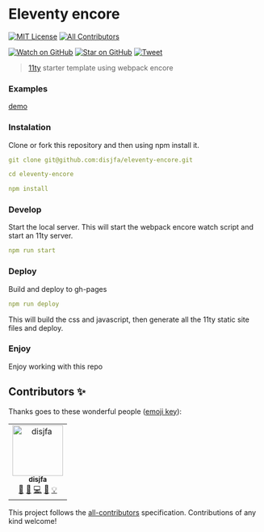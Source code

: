 # Eleventy encore

[![MIT License][license-badge]][LICENSE]
[![All Contributors](https://img.shields.io/badge/all_contributors-1-orange.svg?style=flat-square)](#contributors)

[![Watch on GitHub][github-watch-badge]][github-watch]
[![Star on GitHub][github-star-badge]][github-star]
[![Tweet][twitter-badge]][twitter]

> [11ty](https://www.11ty.io) starter template using webpack encore

### Examples

[demo](https://disjfa.github.io/eleventy-encore/)

### Instalation

Clone or fork this repository and then using npm install it.

```yaml
git clone git@github.com:disjfa/eleventy-encore.git
```

```yaml
cd eleventy-encore
```

```yaml
npm install
```

### Develop

Start the local server. This will start the webpack encore watch script and start an 11ty server.

```yaml
npm run start
```

### Deploy

Build and deploy to gh-pages

```yaml
npm run deploy
```

This will build the css and javascript, then generate all the 11ty static site files and deploy.

### Enjoy

Enjoy working with this repo

## Contributors ✨

Thanks goes to these wonderful people ([emoji key](https://allcontributors.org/docs/en/emoji-key)):

<!-- ALL-CONTRIBUTORS-LIST:START - Do not remove or modify this section -->
<!-- prettier-ignore -->
<table>
  <tr>
    <td align="center"><a href="http://www.disjfa.nl"><img src="https://avatars3.githubusercontent.com/u/632778?v=4" width="100px;" alt="disjfa"/><br /><sub><b>disjfa</b></sub></a><br /><a href="#question-disjfa" title="Answering Questions">💬</a> <a href="#blog-disjfa" title="Blogposts">📝</a> <a href="https://github.com/disjfa/eleventy-encore/commits?author=disjfa" title="Code">💻</a> <a href="https://github.com/disjfa/eleventy-encore/commits?author=disjfa" title="Documentation">📖</a> <a href="#example-disjfa" title="Examples">💡</a></td>
  </tr>
</table>

<!-- ALL-CONTRIBUTORS-LIST:END -->

This project follows the [all-contributors](https://github.com/all-contributors/all-contributors) specification. Contributions of any kind welcome!

[license]: https://github.com/disjfa/eleventy-encore/blob/master/LICENSE
[license-badge]: https://img.shields.io/npm/l/eleventy-encore.svg?style=flat-square
[github-watch-badge]: https://img.shields.io/github/watchers/disjfa/eleventy-encore.svg?style=social
[github-watch]: https://github.com/disjfa/eleventy-encore/watchers
[github-star-badge]: https://img.shields.io/github/stars/disjfa/eleventy-encore.svg?style=social
[github-star]: https://github.com/disjfa/eleventy-encore/stargazers
[twitter]: https://twitter.com/intent/tweet?text=Check%20out%20eleventy-encore!%20-%20Cool%11ty%20starter%20template!%20Thanks%20@disjfa%20https://github.com/disjfa/eleventy-encore%20%F0%9F%A4%97
[twitter-badge]: https://img.shields.io/twitter/url/https/github.com/disjfa/eleventy-encore.svg?style=social
